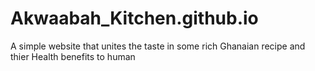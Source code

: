 # Akwaabah_Kitchen.github.io
A simple website that unites the taste in some rich Ghanaian recipe and thier Health benefits to human

